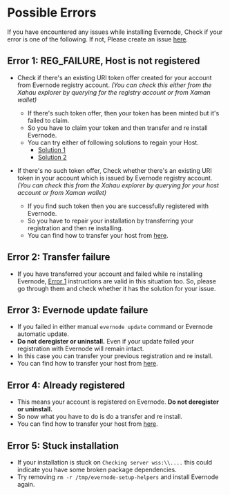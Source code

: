 # Possible Errors

If you have encountered any issues while installing Evernode, Check if your error is one of the following. If not, Please create an issue [here](https://github.com/EvernodeXRPL/evernode-host/issues).

## Error 1: REG_FAILURE, Host is not registered
- Check if there's an existing URI token offer created for your account from Evernode registry account. _(You can check this either from the Xahau explorer by querying for the registry account or from Xaman wallet)_
  - If there's such token offer, then your token has been minted but it's failed to claim.
  - So you have to claim your token and then transfer and re install Evernode.
  - You can try either of following solutions to regain your Host.
    - [Solution 1](https://github.com/EvernodeXRPL/evernode-host/issues/180#issuecomment-1902611178)
    - [Solution 2](https://github.com/EvernodeXRPL/evernode-host/issues/144#issuecomment-1898322923)
      
- If there's no such token offer, Check whether there's an existing URI token in your account which is issued by Evernode registry account. _(You can check this from the Xahau explorer by querying for your host account or from Xaman wallet)_
  - If you find such token then you are successfully registered with Evernode.
  - So you have to repair your installation by transferring your registration and then re installing.
  - You can find how to transfer your host from [here](maintenance.md#transfer-the-host-registration).
      
## Error 2: Transfer failure
  - If you have transferred your account and failed while re installing Evernode, [Error 1](#error-1-reg_failure-not-registered) instructions are valid in this situation too. So, please go through them and check whether it has the solution for your issue.
      
## Error 3: Evernode update failure
  - If you failed in either manual `evernode update` command or Evernode automatic update.
  - **Do not deregister or uninstall.** Even if your update failed your registration with Evernode will remain intact.
  - In this case you can transfer your previous registration and re install.
  - You can find how to transfer your host from [here](maintenance.md#transfer-the-host-registration).
  
## Error 4: Already registered
  - This means your account is registered on Evernode. **Do not deregister or uninstall.** 
  - So now what you have to do is do a transfer and re install.
  - You can find how to transfer your host from [here](maintenance.md#transfer-the-host-registration).
    
## Error 5: Stuck installation
  - If your installation is stuck on `Checking server wss:\\....` this could indicate you have some broken package dependencies.
  - Try removing `rm -r /tmp/evernode-setup-helpers` and install Evernode again.